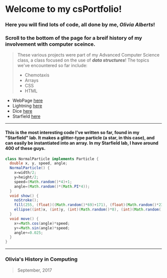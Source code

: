 # Welcome to my csPortfolio!
### Here you will find lots of code, all done by me, **_Olivia Alberts_**!
### Scroll to the bottom of the page for a breif history of my involvement with computer sceince.
> These various projects were part of my Advanced Computer Science class, a class focused on the use of **_data structures_**! The topics we've encountered so far include:
> - Chemotaxis
> - Arrays
> - CSS
> - HTML
>


* WebPage [here](https://albertsofc.github.io/dogPage/dogPage3//)
* Lightning [here](https://albertsofc.github.io/lightning2/)
* Dice [here](https://albertsofc.github.io/dice3/)
* Starfield [here](https://albertsofc.github.io/starfield5/)

___

#### This is the most interesting code I've written so far, found in my "Starfield" lab. It makes a glitter-type particle (a star, in this case), and can easily be instantiated into an array. In my Starfield lab, I have around 400 of these guys.
```Java
class NormalParticle implements Particle {
  double x, y, speed, angle;
  NormalParticle() {
    x=width/2;
    y=height/2;
    speed=(Math.random()*4)+1;
    angle=(Math.random()*(Math.PI*4));
  }
  void show() {
    noStroke();
    fill(255, (float)((Math.random()*69)+171), (float)(Math.random()*230));
    ellipse((int)x, (int)y, (int)(Math.random()*8), (int)(Math.random()*8));
  }
  void move() {
    x+=Math.cos(angle)*speed;
    y+=Math.sin(angle)*speed;
    angle+=0.025;
  }
}
```
___
### Olivia's History in Computing
> September, 2017
